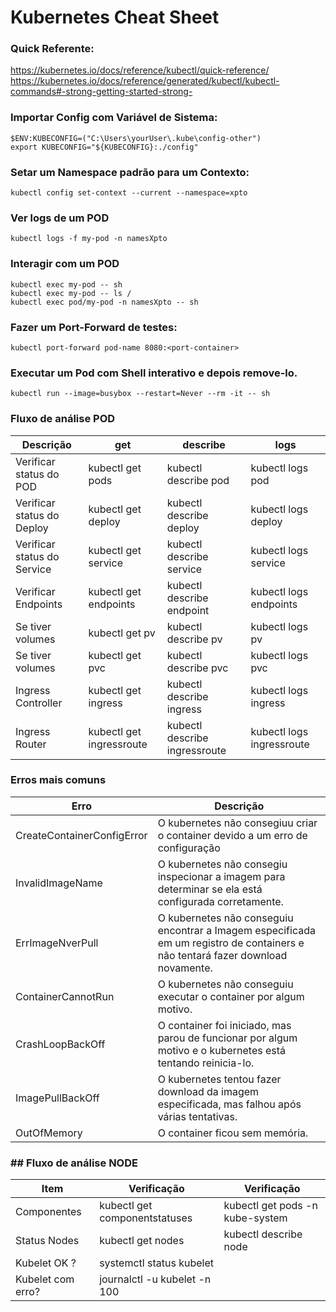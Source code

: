 # Kubernetes Cheat Sheet

### Quick Referente:
<https://kubernetes.io/docs/reference/kubectl/quick-reference/>\
<https://kubernetes.io/docs/reference/generated/kubectl/kubectl-commands#-strong-getting-started-strong->


### Importar Config com Variável de Sistema:
```
$ENV:KUBECONFIG=("C:\Users\yourUser\.kube\config-other") 
export KUBECONFIG="${KUBECONFIG}:./config"
```

### Setar um Namespace padrão para um Contexto:
```
kubectl config set-context --current --namespace=xpto
```

### Ver logs de um POD
```
kubectl logs -f my-pod -n namesXpto
```

### Interagir com um POD
```
kubectl exec my-pod -- sh
kubectl exec my-pod -- ls /
kubectl exec pod/my-pod -n namesXpto -- sh
```

### Fazer um Port-Forward de testes:
```
kubectl port-forward pod-name 8080:<port-container>
```

### Executar um Pod com Shell interativo e depois remove-lo.
```
kubectl run --image=busybox --restart=Never --rm -it -- sh
```

### Fluxo de análise POD
| Descrição | get | describe | logs |
|-----------|-----|----------|------|
| Verificar status do POD     | kubectl get pods          | kubectl describe pod          | kubectl logs pod            |
| Verificar status do Deploy  | kubectl get deploy        | kubectl describe deploy       | kubectl logs deploy         |
| Verificar status do Service | kubectl get service       | kubectl describe service      | kubectl logs service        |
| Verificar Endpoints         | kubectl get endpoints     | kubectl describe endpoint     | kubectl logs endpoints      |
| Se tiver volumes            | kubectl get pv            | kubectl describe pv           | kubectl logs pv             |
| Se tiver volumes            | kubectl get pvc           | kubectl describe pvc          | kubectl logs pvc            |
| Ingress Controller          | kubectl get ingress       | kubectl describe ingress      | kubectl logs ingress        |
| Ingress Router              | kubectl get ingressroute  | kubectl describe ingressroute | kubectl logs ingressroute   |

### Erros mais comuns

| Erro | Descrição |
|------|-----------|
| CreateContainerConfigError | O kubernetes não consegiuu criar o container devido a um erro de configuração |
| InvalidImageName | O kubernetes não consegiu inspecionar a imagem para determinar se ela está configurada corretamente.
| ErrImageNverPull | O kubernetes não conseguiu encontrar a Imagem especificada em um registro de containers e não tentará fazer download novamente. |
| ContainerCannotRun | O kubernetes não conseguiu executar o container por algum motivo. |
| CrashLoopBackOff | O container foi iniciado, mas parou de funcionar por algum motivo e o kubernetes está tentando reinicia-lo. |
| ImagePullBackOff | O kubernetes tentou fazer download da imagem especificada, mas falhou após várias tentativas. |
| OutOfMemory | O container ficou sem memória. |

### ## Fluxo de análise NODE

| Item | Verificação | Verificação |
|------|-------------|-------------|
| Componentes         | kubectl get componentstatuses     | kubectl get pods -n kube-system |
| Status Nodes        | kubectl get nodes                 | kubectl describe node           |
| Kubelet OK      ?   | systemctl status kubelet          |                                 |
| Kubelet com erro?   | journalctl -u kubelet -n 100      |                                 |